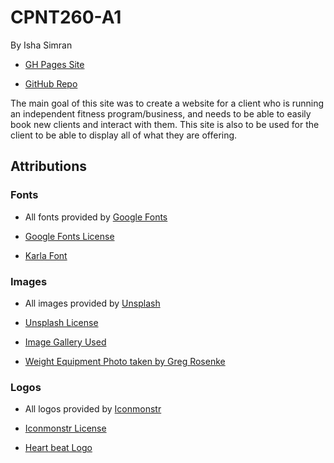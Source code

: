 # CPNT260-A1
By Isha Simran

- [GH Pages Site](https://ishasimran.github.io/cpnt260-a1/)

- [GitHub Repo](https://github.com/IshaSimran/cpnt260-a1)

The main goal of this site was to create a website for a client who is running an independent fitness program/business, and needs to be able to easily book new clients and interact with them. This site is also to be used for the client to be able to display all of what they are offering.

## Attributions

### Fonts
- All fonts provided by [Google Fonts](https://fonts.google.com/)

- [Google Fonts License](https://fonts.google.com/about)

- [Karla Font](https://fonts.google.com/specimen/Karla?query=kar)

### Images
- All images provided by [Unsplash](https://unsplash.com/)

- [Unsplash License](https://unsplash.com/license)

- [Image Gallery Used](https://unsplash.com/s/photos/fitness)

- [Weight Equipment Photo taken by Greg Rosenke](https://unsplash.com/photos/8DcwvlVXIVw)

### Logos
- All logos provided by [Iconmonstr](https://iconmonstr.com/)

- [Iconmonstr License](xhttps://iconmonstr.com/license/)

- [Heart beat Logo](https://iconmonstr.com/medical-7-svg/)